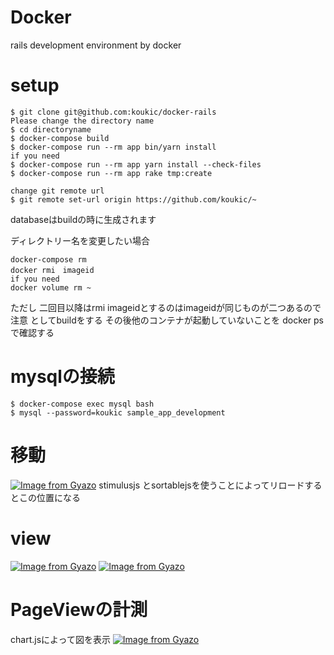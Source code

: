# Docker

rails development environment by docker

# setup

```
$ git clone git@github.com:koukic/docker-rails
Please change the directory name
$ cd directoryname
$ docker-compose build
$ docker-compose run --rm app bin/yarn install
if you need
$ docker-compose run --rm app yarn install --check-files
$ docker-compose run --rm app rake tmp:create

change git remote url
$ git remote set-url origin https://github.com/koukic/~
```
databaseはbuildの時に生成されます

ディレクトリー名を変更したい場合
```
docker-compose rm
docker rmi　imageid
if you need
docker volume rm ~
```
ただし 二回目以降はrmi imageidとするのはimageidが同じものが二つあるので注意
としてbuildをする
その後他のコンテナが起動していないことを
docker psで確認する

# mysqlの接続
```
$ docker-compose exec mysql bash
$ mysql --password=koukic sample_app_development
```

# 移動
[![Image from Gyazo](https://i.gyazo.com/8931721401290fc864287fd8c4066600.gif)](https://gyazo.com/8931721401290fc864287fd8c4066600)
stimulusjs とsortablejsを使うことによってリロードするとこの位置になる

# view
[![Image from Gyazo](https://i.gyazo.com/cb31b97ac5ca68599aced7727a221dd2.png)](https://gyazo.com/cb31b97ac5ca68599aced7727a221dd2)
[![Image from Gyazo](https://i.gyazo.com/ebc9afaded67812bc9d40853c4cb7b36.png)](https://gyazo.com/ebc9afaded67812bc9d40853c4cb7b36)

# PageViewの計測
chart.jsによって図を表示
[![Image from Gyazo](https://i.gyazo.com/28910dc1c0e3323125c33a7328dd0034.png)](https://gyazo.com/28910dc1c0e3323125c33a7328dd0034)
